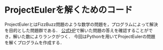 # ProjectEulerを解くためのコード
ProjectEulerとはFizzBuzz問題のような数学の問題を，プログラムによって解決を目的とした問題群である．
[公式HP](https://projecteuler.net)で解いた問題の答えを確認することができ，解いた数によりランクがつく．
今回はPythonを用いてProjectEulerの問題を解くプログラムを作成する．